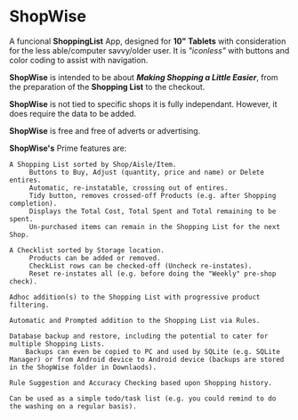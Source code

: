 # ShopWise

A funcional **ShoppingList** App, designed for **10" Tablets** with consideration for the less able/computer savvy/older user.
It is *"iconless"* with buttons and color coding to assist with navigation.

**ShopWise** is intended to be about ***Making Shopping a Little Easier***, from the preparation of the **Shopping List** to the checkout.

**ShopWise** is not tied to specific shops it is fully independant. However, it does require the data to be added.

**ShopWise** is free and free of adverts or advertising.

**ShopWise's** Prime features are:

    A Shopping List sorted by Shop/Aisle/Item.
         Buttons to Buy, Adjust (quantity, price and name) or Delete entires.
         Automatic, re-instatable, crossing out of entires.
         Tidy button, removes crossed-off Products (e.g. after Shopping completion).
         Displays the Total Cost, Total Spent and Total remaining to be spent.
         Un-purchased items can remain in the Shopping List for the next Shop.
         
    A Checklist sorted by Storage location.
         Products can be added or removed.
         CheckList rows can be checked-off (Uncheck re-instates).
         Reset re-instates all (e.g. before doing the "Weekly" pre-shop check).

    Adhoc addition(s) to the Shopping List with progressive product filtering.
         
    Automatic and Prompted addition to the Shopping List via Rules.
    
    Database backup and restore, including the potential to cater for multiple Shopping Lists. 
        Backups can even be copied to PC and used by SQLite (e.g. SQLite Manager) or from Android device to Android device (backups are stored in the ShopWise folder in Downlaods).
    
    Rule Suggestion and Accuracy Checking based upon Shopping history.
    
    Can be used as a simple todo/task list (e.g. you could remind to do the washing on a regular basis).
